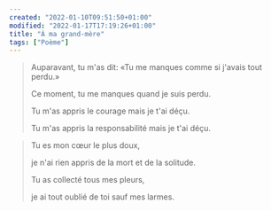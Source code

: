```yaml
---
created: "2022-01-10T09:51:50+01:00"
modified: "2022-01-17T17:19:26+01:00"
title: "À ma grand-mère"
tags: ["Poème"]
---
```


>
>  Auparavant, tu m'as dit: «Tu me manques comme si j'avais tout perdu.»
>
>  Ce moment, tu me manques quand je suis perdu.
>
>  Tu m'as appris le courage mais je t'ai déçu.
>
>  Tu m'as appris la responsabilité mais je t'ai déçu.
>

>  Tu es mon cœur le plus doux,
>
>  je n'ai rien appris de la mort et de la solitude.
>
>  Tu as collecté tous mes pleurs,
>
>  je ai tout oublié de toi sauf mes larmes.

